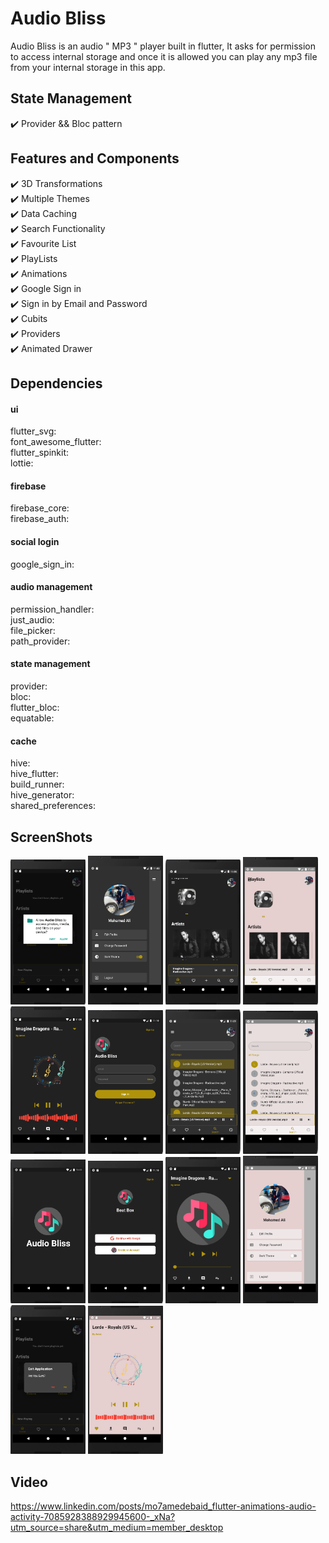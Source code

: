 # Audio Bliss

Audio Bliss is an audio " MP3 " player built in flutter, It asks for permission to access internal storage and once it is allowed you can play any mp3 file from your internal storage in this app.



## State Management

✔️ Provider && Bloc pattern <br />

## Features and Components

✔️ 3D Transformations <br />
✔️ Multiple Themes <br />
✔️ Data Caching <br />
✔️ Search Functionality <br />
✔️ Favourite List <br />
✔️ PlayLists <br />
✔️ Animations <br />
✔️ Google Sign in <br />
✔️ Sign in by Email and Password <br />
✔️ Cubits <br />
✔️ Providers <br />
✔️ Animated Drawer <br />

## Dependencies

#### ui
flutter_svg:        
font_awesome_flutter:       
flutter_spinkit:        
lottie:     

#### firebase
firebase_core:      
firebase_auth:      


#### social login
google_sign_in:     


#### audio management
permission_handler:     
just_audio:     
file_picker:        
path_provider:      

#### state management
provider:       
bloc:       
flutter_bloc:       
equatable:      

#### cache
hive:       
hive_flutter:       
build_runner:       
hive_generator:     
shared_preferences:     

## ScreenShots

<p float="left">
  <img src="https://github.com/mo7amedaliEbaid/audio-bliss/blob/b262689ba345c375a8e147c9a4c8b1cf0b70774a/audiobliss_screenshots/ask_permission.png" width="120" />
  <img src="https://github.com/mo7amedaliEbaid/audio-bliss/blob/b262689ba345c375a8e147c9a4c8b1cf0b70774a/audiobliss_screenshots/drawer_dark.png" width="120" /> 
  <img src="https://github.com/mo7amedaliEbaid/audio-bliss/blob/b262689ba345c375a8e147c9a4c8b1cf0b70774a/audiobliss_screenshots/home_dark.png" width="120" />
   <img src="https://github.com/mo7amedaliEbaid/audio-bliss/blob/b262689ba345c375a8e147c9a4c8b1cf0b70774a/audiobliss_screenshots/home_light.png" width="120" />
   <img src="https://github.com/mo7amedaliEbaid/audio-bliss/blob/b262689ba345c375a8e147c9a4c8b1cf0b70774a/audiobliss_screenshots/playing_dark.png" width="120" />
   <img src="https://github.com/mo7amedaliEbaid/audio-bliss/blob/b262689ba345c375a8e147c9a4c8b1cf0b70774a/audiobliss_screenshots/signin.png" width="120" />
   <img src="https://github.com/mo7amedaliEbaid/audio-bliss/blob/b262689ba345c375a8e147c9a4c8b1cf0b70774a/audiobliss_screenshots/songs_dark.png" width="120" />
   <img src="https://github.com/mo7amedaliEbaid/audio-bliss/blob/b262689ba345c375a8e147c9a4c8b1cf0b70774a/audiobliss_screenshots/songs_light.png" width="120" />
   <img src="https://github.com/mo7amedaliEbaid/audio-bliss/blob/b262689ba345c375a8e147c9a4c8b1cf0b70774a/audiobliss_screenshots/splash.png" width="120" />
   <img src="https://github.com/mo7amedaliEbaid/audio-bliss/blob/b262689ba345c375a8e147c9a4c8b1cf0b70774a/audiobliss_screenshots/signin1.png" width="120" />
   <img src="https://github.com/mo7amedaliEbaid/audio-bliss/blob/b262689ba345c375a8e147c9a4c8b1cf0b70774a/audiobliss_screenshots/playing_off.png" width="120" />
   <img src="https://github.com/mo7amedaliEbaid/audio-bliss/blob/b262689ba345c375a8e147c9a4c8b1cf0b70774a/audiobliss_screenshots/drawe_light.png" width="120" />
   <img src="https://github.com/mo7amedaliEbaid/audio-bliss/blob/b262689ba345c375a8e147c9a4c8b1cf0b70774a/audiobliss_screenshots/close_app.png" width="120" />
   <img src="https://github.com/mo7amedaliEbaid/audio-bliss/blob/c81425c44c0615bc3d6aa5641ec48d77ec9189bf/audiobliss_screenshots/playing_light.png" width="120" />
</p>

## Video
https://www.linkedin.com/posts/mo7amedebaid_flutter-animations-audio-activity-7085928388929945600-_xNa?utm_source=share&utm_medium=member_desktop